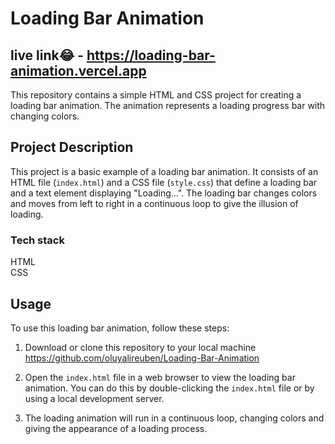 # Loading Bar Animation 

## live link😂 - https://loading-bar-animation.vercel.app
This repository contains a simple HTML and CSS project for creating a loading bar animation. The animation represents a loading progress bar with changing colors.



## Project Description
This project is a basic example of a loading bar animation. It consists of an HTML file (`index.html`) and a CSS file (`style.css`) that define a loading bar and a text element displaying "Loading...". The loading bar changes colors and moves from left to right in a continuous loop to give the illusion of loading.


### Tech stack
HTML <br>
CSS


## Usage

To use this loading bar animation, follow these steps:

1. Download or clone this repository to your local machine
https://github.com/oluyalireuben/Loading-Bar-Animation

3. Open the `index.html` file in a web browser to view the loading bar animation. You can do this by double-clicking the `index.html` file or by using a local development server.

4. The loading animation will run in a continuous loop, changing colors and giving the appearance of a loading process.

